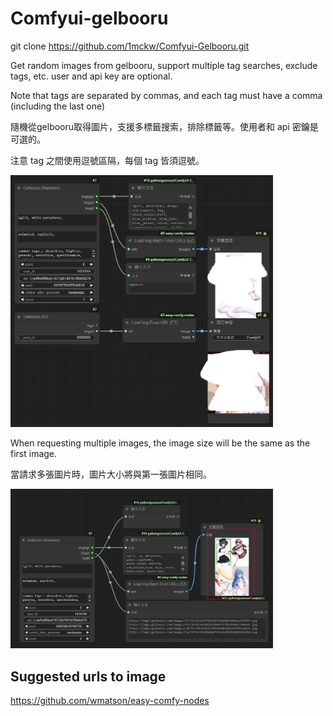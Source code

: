 # Comfyui-gelbooru

git clone https://github.com/1mckw/Comfyui-Gelbooru.git


Get random images from gelbooru, support multiple tag searches, exclude tags, etc. user and api key are optional.

Note that tags are separated by commas, and each tag must have a comma (including the last one)


隨機從gelbooru取得圖片，支援多標籤搜索，排除標籤等。使用者和 api 密鑰是可選的。

注意 tag 之間使用逗號區隔，每個 tag 皆須逗號。


<img src='1.png' width='420'>

When requesting multiple images, the image size will be the same as the first image.

當請求多張圖片時，圖片大小將與第一張圖片相同。

<img src='2.png' width='420'>

## Suggested urls to image

https://github.com/wmatson/easy-comfy-nodes
